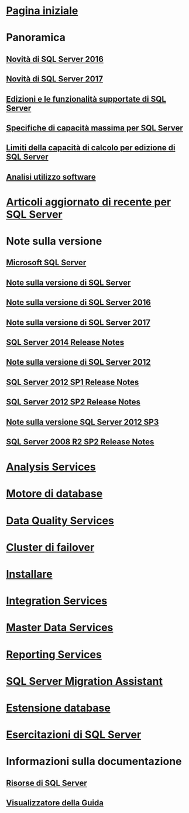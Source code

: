# [Pagina iniziale](sql-server-technical-documentation.md)

# Panoramica
## [Novità di SQL Server 2016](what-s-new-in-sql-server-2016.md)
## [Novità di SQL Server 2017](what-s-new-in-sql-server-2017.md)
## [Edizioni e le funzionalità supportate di SQL Server](editions-and-components-of-sql-server-2016.md)
## [Specifiche di capacità massima per SQL Server](maximum-capacity-specifications-for-sql-server.md)
## [Limiti della capacità di calcolo per edizione di SQL Server](compute-capacity-limits-by-edition-of-sql-server.md)
## [Analisi utilizzo software](customer-experience-improvement-program-for-sql-server-data-tools.md)

# [Articoli aggiornato di recente per SQL Server](sql-server-new-updated-sql-docs-pr.md)

# Note sulla versione

## [Microsoft SQL Server](../release-notes/microsoft-sql-server.md)
## [Note sulla versione di SQL Server](../release-notes/sql-server-release-notes.md)
## [Note sulla versione di SQL Server 2016](sql-server-2016-release-notes.md)
## [Note sulla versione di SQL Server 2017](sql-server-2017-release-notes.md)

## [SQL Server 2014 Release Notes](../release-notes/sql-server-2014-release-notes.md)
## [Note sulla versione di SQL Server 2012](../release-notes/sql-server-2012-release-notes.md)
## [SQL Server 2012 SP1 Release Notes](../release-notes/sql-server-2012-sp1-release-notes.md)
## [SQL Server 2012 SP2 Release Notes](../release-notes/sql-server-2012-sp2-release-notes.md)
## [Note sulla versione SQL Server 2012 SP3](../release-notes/sql-server-2012-sp3-release-notes.md)
## [SQL Server 2008 R2 SP2 Release Notes](../release-notes/sql-server-2008-r2-sp2-release-notes.md)

# [Analysis Services](../analysis-services/analysis-services.md)
# [Motore di database](../database-engine/configure-windows/sql-server-database-engine.md)
# [Data Quality Services](../data-quality-services/data-quality-services.md)
# [Cluster di failover](../sql-server/failover-clusters/install/sql-server-failover-cluster-installation.md)
# [Installare](../sql-server/install/planning-a-sql-server-installation.md)
# [Integration Services](../integration-services/sql-server-integration-services.md)
# [Master Data Services](../master-data-services/master-data-services-installation-and-configuration.md)
# [Reporting Services](../reporting-services/create-deploy-and-manage-mobile-and-paginated-reports.md)
# [SQL Server Migration Assistant](../ssma/sql-server-migration-assistant.md)
# [Estensione database](../sql-server/stretch-database/stretch-database.md)
# [Esercitazioni di SQL Server](tutorials-for-sql-server-2016.md)

# Informazioni sulla documentazione
## [Risorse di SQL Server](sql-server-resources.md)
## [Visualizzatore della Guida](../release-notes/sql-server-help-installation.md)
